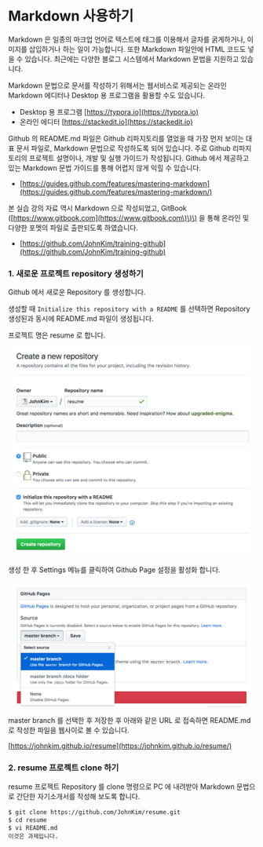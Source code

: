 # Markdown 사용하기

Markdown 은 일종의 마크업 언어로 텍스트에 태그를 이용해서 글자를 굵게하거나, 이미지를 삽입하거나 하는 일이 가능합니다. 또한 Markdown 파일안에 HTML 코드도 넣을 수 있습니다. 최근에는 다양한 블로그 시스템에서 Markdown 문법을 지원하고 있습니다.

Markdown 문법으로 문서를 작성하기 위해서는 웹서비스로 제공되는 온라인 Markdown 에디터나 Desktop 용 프로그램을 활용할 수도 있습니다.

* Desktop 용 프로그램 [https://typora.io](https://typora.io)
* 온라인 에디터 [https://stackedit.io](https://stackedit.io)

Github 의 README.md 파일은 Github 리파지토리를 열었을 때 가장 먼저 보이는 대표 문서 파일로, Markdown 문법으로 작성하도록 되어 있습니다. 주로 Github 리파지토리의 프로젝트 설명이나, 개발 및 실행 가이드가 작성됩니다. Github 에서 제공하고 있는 Markdown 문법 가이드를 통해 어렵지 않게 익힐 수 있습니다.

* [https://guides.github.com/features/mastering-markdown](https://guides.github.com/features/mastering-markdown/)

본 실습 강의 자료 역시 Markdown 으로 작성되었고, GitBook \([https://www.gitbook.com](https://www.gitbook.com\)\)\) 을 통해 온라인 및 다양한 포멧의 파일로 출판되도록 하였습니다.

* [https://github.com/JohnKim/training-github](https://github.com/JohnKim/training-github)

### 1. 새로운 프로젝트 repository 생성하기

Github 에서 새로운 Repository 를 생성합니다.

생성할 때 `Initialize this repository with a README` 를 선택하면 Repository 생성된과 동시에 README.md 파일이 생성됩니다.

프로젝트 명은 resume 로 합니다.

![](/images/create-resume-repo.png)

생성 한 후 Settings 메뉴를 클릭하여 Github Page 설정을 활성화 합니다.

![](/images/edit-github-page-setting.png)

master branch 를 선택한 후 저장한 후 아래와 같은 URL 로 접속하면 README.md 로 작성한 파일을 웹사이로 볼 수 있습니다.

[https://johnkim.github.io/resume](https://johnkim.github.io/resume/)

### 2. resume 프로젝트 clone 하기

resume 프로젝트 Repository 를 clone 명령으로  PC 에 내려받아 Markdown 문법으로 간단한 자기소개서를 작성해 보도록 합니다.

```
$ git clone https://github.com/JohnKim/resume.git
$ cd resume
$ vi README.md
이것은 과제입니다.
```



